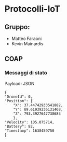 # Protocolli-IoT
## Gruppo: 
- Matteo Faraoni
- Kevin Mainardis

## COAP
### Messaggi di stato
Payload: JSON
```
{
"DroneId": 0,
"Position":	{
    "X": 37.44742933541882,
    "Y": 89.61939236131468,
    "Z": 793.3927647738683
    },   
"Velocity": 105.075714,
"Battery": 82,
"Timestamp": 1638459750
}
```